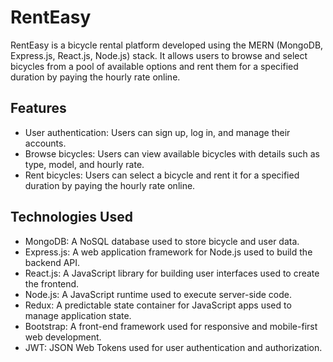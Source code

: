# RentEasy

RentEasy is a bicycle rental platform developed using the MERN (MongoDB, Express.js, React.js, Node.js) stack. It allows users to browse and select bicycles from a pool of available options and rent them for a specified duration by paying the hourly rate online.

## Features

- User authentication: Users can sign up, log in, and manage their accounts.
- Browse bicycles: Users can view available bicycles with details such as type, model, and hourly rate.
- Rent bicycles: Users can select a bicycle and rent it for a specified duration by paying the hourly rate online.

## Technologies Used

- MongoDB: A NoSQL database used to store bicycle and user data.
- Express.js: A web application framework for Node.js used to build the backend API.
- React.js: A JavaScript library for building user interfaces used to create the frontend.
- Node.js: A JavaScript runtime used to execute server-side code.
- Redux: A predictable state container for JavaScript apps used to manage application state.
- Bootstrap: A front-end framework used for responsive and mobile-first web development.
- JWT: JSON Web Tokens used for user authentication and authorization.
